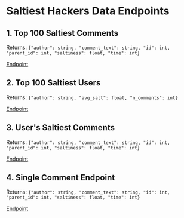 # Saltiest Hackers Data Endpoints 

## 1. Top 100 Saltiest Comments
Returns: 
`{"author": string, "comment_text": string, "id": int, "parent_id": int, "saltiness": float, "time": int}`

[Endpoint](hn-saltiness.herokuapp.com/topcomments)

## 2. Top 100 Saltiest Users
Returns:
`{"author": string, "avg_salt": float, "n_comments": int}`

[Endpoint](hn-saltiness.herokuapp.com/topusers)

## 3. User's Saltiest Comments
Returns: 
`{"author": string, "comment_text": string, "id": int, "parent_id": int, "saltiness": float, "time": int}`

[Endpoint](hn-saltiness.herokuapp.com/user/username)

## 4. Single Comment Endpoint
Returns: 
`{"author": string, "comment_text": string, "id": int, "parent_id": int, "saltiness": float, "time": int}`

[Endpoint](hn-saltiness.herokuapp.com/comment/comment_id)